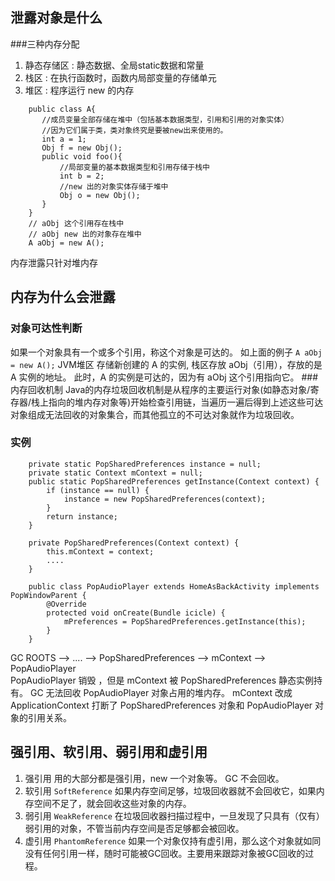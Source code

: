 
## 泄露对象是什么
###三种内存分配
 1. 静态存储区 : 静态数据、全局static数据和常量
 2. 栈区 : 在执行函数时，函数内局部变量的存储单元
 3. 堆区 : 程序运行 new 的内存 
```
    public class A{
       //成员变量全部存储在堆中（包括基本数据类型，引用和引用的对象实体） 
       //因为它们属于类，类对象终究是要被new出来使用的。
       int a = 1;   
       Obj f = new Obj();
       public void foo(){
           //局部变量的基本数据类型和引用存储于栈中
           int b = 2; 
           //new 出的对象实体存储于堆中
           Obj o = new Obj();
       }
    }
    // aObj 这个引用存在栈中
    // aObj new 出的对象存在堆中
    A aObj = new A();
```   
内存泄露只针对堆内存

## 内存为什么会泄露
### 对象可达性判断
如果一个对象具有一个或多个引用，称这个对象是可达的。
如上面的例子 ```A aObj = new A();``` JVM堆区 存储新创建的 A 的实例, 栈区存放 aObj（引用），存放的是 A 实例的地址。
此时，A 的实例是可达的，因为有 aObj 这个引用指向它。 
###内存回收机制
Java的内存垃圾回收机制是从程序的主要运行对象(如静态对象/寄存器/栈上指向的堆内存对象等)开始检查引用链，当遍历一遍后得到上述这些可达对象组成无法回收的对象集合，而其他孤立的不可达对象就作为垃圾回收。
### 实例
```
    private static PopSharedPreferences instance = null;
    private static Context mContext = null;
    public static PopSharedPreferences getInstance(Context context) {
        if (instance == null) {
            instance = new PopSharedPreferences(context);
        }
        return instance;
    }
    
    private PopSharedPreferences(Context context) {
        this.mContext = context;
        ....
    }
```  
```
    public class PopAudioPlayer extends HomeAsBackActivity implements PopWindowParent {
        @Override
        protected void onCreate(Bundle icicle) {
            mPreferences = PopSharedPreferences.getInstance(this);
        }
    }
```  
GC ROOTS --> .... --> PopSharedPreferences --> mContext --> PopAudioPlayer  
PopAudioPlayer 销毁 ，但是 mContext 被 PopSharedPreferences 静态实例持有。 GC 无法回收 PopAudioPlayer 对象占用的堆内存。
mContext 改成 ApplicationContext 打断了 PopSharedPreferences 对象和 PopAudioPlayer 对象的引用关系。

## 强引用、软引用、弱引用和虚引用
1. 强引用 用的大部分都是强引用，new 一个对象等。 GC 不会回收。
2. 软引用 ```SoftReference``` 如果内存空间足够，垃圾回收器就不会回收它，如果内存空间不足了，就会回收这些对象的内存。
3. 弱引用 ```WeakReference``` 在垃圾回收器扫描过程中，一旦发现了只具有（仅有）弱引用的对象，不管当前内存空间是否足够都会被回收。
4. 虚引用 ```PhantomReference``` 如果一个对象仅持有虚引用，那么这个对象就如同没有任何引用一样，随时可能被GC回收。主要用来跟踪对象被GC回收的过程。
        

